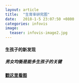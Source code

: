 ```yaml
---
layout: article
title:  "生育率研究图"
date:   2018-1-5 23:07:50 +0800
categories: infovis
image:
  teaser: infovis-image2.jpg
---
```

#### 生孩子的新发现

##### 男女均衡是能多生孩子的关键


#### [戳这里看图](https://public.tableau.com/profile/shuyiho#!/vizhome/_18164/1_2)
